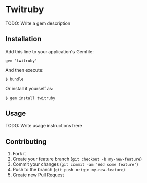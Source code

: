 # Twitruby

TODO: Write a gem description

## Installation

Add this line to your application's Gemfile:

    gem 'twitruby'

And then execute:

    $ bundle

Or install it yourself as:

    $ gem install twitruby

## Usage

TODO: Write usage instructions here

## Contributing

1. Fork it
2. Create your feature branch (`git checkout -b my-new-feature`)
3. Commit your changes (`git commit -am 'Add some feature'`)
4. Push to the branch (`git push origin my-new-feature`)
5. Create new Pull Request
